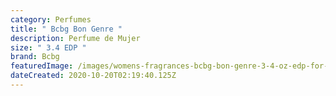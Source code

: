 ```yaml
---
category: Perfumes
title: " Bcbg Bon Genre "
description: Perfume de Mujer
size: " 3.4 EDP "
brand: Bcbg
featuredImage: /images/womens-fragrances-bcbg-bon-genre-3-4-oz-edp-for-women-1_2400x.jpg
dateCreated: 2020-10-20T02:19:40.125Z
---
```


